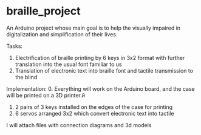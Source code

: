 # braille_project
An Arduino project whose main goal is to help the visually impaired in digitalization and simplification of their lives.

Tasks: 
  1. Electrification of braille printing by 6 keys in 3x2 format with further translation into the usual font familiar to us
  2. Translation of electronic text into braille font and tactile transmission to the blind
 
Implementation: 
  0. Everything will work on the Arduino board, and the case will be printed on a 3D printer.й
  1. 2 pairs of 3 keys installed on the edges of the case for printing
  2. 6 servos arranged 3x2 which convert electronic text into tactile
 
I will attach files with connection diagrams and 3d models
